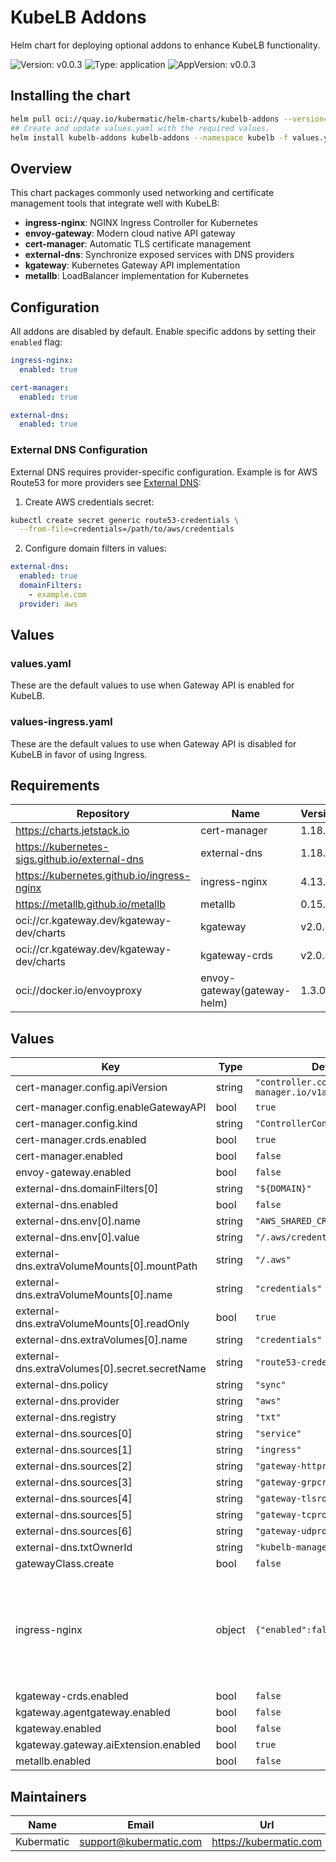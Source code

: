 # KubeLB Addons

Helm chart for deploying optional addons to enhance KubeLB functionality.

![Version: v0.0.3](https://img.shields.io/badge/Version-v0.0.3-informational?style=flat-square) ![Type: application](https://img.shields.io/badge/Type-application-informational?style=flat-square) ![AppVersion: v0.0.3](https://img.shields.io/badge/AppVersion-v0.0.3-informational?style=flat-square)

## Installing the chart

```sh
helm pull oci://quay.io/kubermatic/helm-charts/kubelb-addons --version=v0.0.3 --untardir "kubelb-addons" --untar
## Create and update values.yaml with the required values.
helm install kubelb-addons kubelb-addons --namespace kubelb -f values.yaml --create-namespace
```

## Overview

This chart packages commonly used networking and certificate management tools that integrate well with KubeLB:

- **ingress-nginx**: NGINX Ingress Controller for Kubernetes
- **envoy-gateway**: Modern cloud native API gateway
- **cert-manager**: Automatic TLS certificate management
- **external-dns**: Synchronize exposed services with DNS providers
- **kgateway**: Kubernetes Gateway API implementation
- **metallb**: LoadBalancer implementation for Kubernetes

## Configuration

All addons are disabled by default. Enable specific addons by setting their `enabled` flag:

```yaml
ingress-nginx:
  enabled: true

cert-manager:
  enabled: true

external-dns:
  enabled: true
```

### External DNS Configuration

External DNS requires provider-specific configuration. Example is for AWS Route53 for more providers see [External DNS](https://kubernetes-sigs.github.io/external-dns/latest/charts/external-dns/):

1. Create AWS credentials secret:

```bash
kubectl create secret generic route53-credentials \
  --from-file=credentials=/path/to/aws/credentials
```

2. Configure domain filters in values:

```yaml
external-dns:
  enabled: true
  domainFilters:
    - example.com
  provider: aws
```

## Values

### values.yaml

These are the default values to use when Gateway API is enabled for KubeLB.

### values-ingress.yaml

These are the default values to use when Gateway API is disabled for KubeLB in favor of using Ingress.

## Requirements

| Repository | Name | Version |
|------------|------|---------|
| https://charts.jetstack.io | cert-manager | 1.18.2 |
| https://kubernetes-sigs.github.io/external-dns | external-dns | 1.18.0 |
| https://kubernetes.github.io/ingress-nginx | ingress-nginx | 4.13.0 |
| https://metallb.github.io/metallb | metallb | 0.15.2 |
| oci://cr.kgateway.dev/kgateway-dev/charts | kgateway | v2.0.4 |
| oci://cr.kgateway.dev/kgateway-dev/charts | kgateway-crds | v2.0.4 |
| oci://docker.io/envoyproxy | envoy-gateway(gateway-helm) | 1.3.0 |

## Values

| Key | Type | Default | Description |
|-----|------|---------|-------------|
| cert-manager.config.apiVersion | string | `"controller.config.cert-manager.io/v1alpha1"` |  |
| cert-manager.config.enableGatewayAPI | bool | `true` |  |
| cert-manager.config.kind | string | `"ControllerConfiguration"` |  |
| cert-manager.crds.enabled | bool | `true` |  |
| cert-manager.enabled | bool | `false` |  |
| envoy-gateway.enabled | bool | `false` |  |
| external-dns.domainFilters[0] | string | `"${DOMAIN}"` |  |
| external-dns.enabled | bool | `false` |  |
| external-dns.env[0].name | string | `"AWS_SHARED_CREDENTIALS_FILE"` |  |
| external-dns.env[0].value | string | `"/.aws/credentials"` |  |
| external-dns.extraVolumeMounts[0].mountPath | string | `"/.aws"` |  |
| external-dns.extraVolumeMounts[0].name | string | `"credentials"` |  |
| external-dns.extraVolumeMounts[0].readOnly | bool | `true` |  |
| external-dns.extraVolumes[0].name | string | `"credentials"` |  |
| external-dns.extraVolumes[0].secret.secretName | string | `"route53-credentials"` |  |
| external-dns.policy | string | `"sync"` |  |
| external-dns.provider | string | `"aws"` |  |
| external-dns.registry | string | `"txt"` |  |
| external-dns.sources[0] | string | `"service"` |  |
| external-dns.sources[1] | string | `"ingress"` |  |
| external-dns.sources[2] | string | `"gateway-httproute"` |  |
| external-dns.sources[3] | string | `"gateway-grpcroute"` |  |
| external-dns.sources[4] | string | `"gateway-tlsroute"` |  |
| external-dns.sources[5] | string | `"gateway-tcproute"` |  |
| external-dns.sources[6] | string | `"gateway-udproute"` |  |
| external-dns.txtOwnerId | string | `"kubelb-management"` |  |
| gatewayClass.create | bool | `false` |  |
| ingress-nginx | object | `{"enabled":false}` | ---------------------------------------------------------- Ingress Nginx |
| kgateway-crds.enabled | bool | `false` |  |
| kgateway.agentgateway.enabled | bool | `false` |  |
| kgateway.enabled | bool | `false` |  |
| kgateway.gateway.aiExtension.enabled | bool | `true` |  |
| metallb.enabled | bool | `false` |  |

## Maintainers

| Name | Email | Url |
| ---- | ------ | --- |
| Kubermatic | <support@kubermatic.com> | <https://kubermatic.com> |